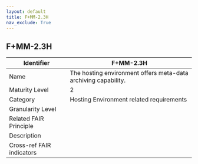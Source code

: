 ```yaml
---
layout: default
title: F+MM-2.3H
nav_exclude: True
---
```


## F+MM-2.3H

| Identifier | F+MM-2.3H |
| ---------- | ----------|
| Name | The hosting environment offers meta-data archiving capability. |
| Maturity Level | 2 |
| Category | Hosting Environment related requirements |
| Granularity Level | |
| Related FAIR Principle | |
| Description | |
| Cross-ref FAIR indicators | |
